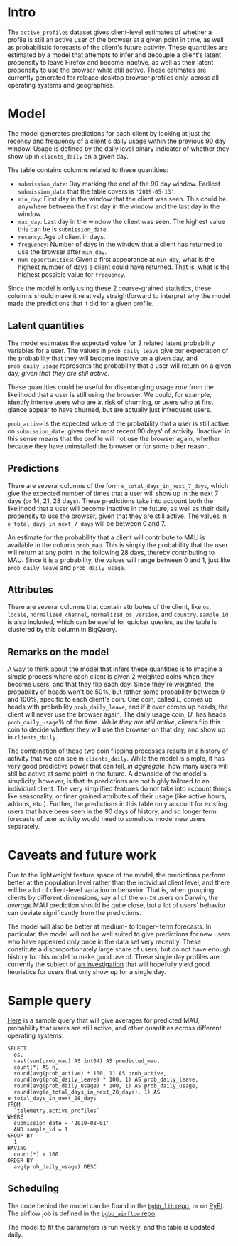 # Intro

The `active_profiles` dataset gives client-level estimates of whether a profile
is still an active user of the browser at a given point in time, as well as probabilistic forecasts
of the client's future activity. These quantities are estimated by a model that attempts to infer
and decouple a client's latent propensity to leave Firefox and become inactive, as well as their
latent propensity to use the browser while still active. These estimates are currently
generated for release desktop browser profiles only, across all operating systems and
geographies.


# Model
The model generates predictions for each client by looking at just the recency and frequency of a
client's daily usage within the previous 90 day window. Usage is defined by the daily level binary
indicator of whether they show up in `clients_daily` on a given day.

The table contains columns related to these quantities:

- `submission_date`: Day marking the end of the 90 day window. Earliest `submission_date` that
the table covers is `'2019-05-13'`.
- `min_day`: First day in the window that the client was seen. This could be anywhere between
the first day in the window and the last day in the window.
- `max_day`: Last day in the window the client was seen. The highest value this can be is
`submission_date`.
- `recency`: Age of client in days.
- `frequency`: Number of days in the window that a client has returned to use the browser
after `min_day`.
- `num_opportunities`: Given a first appearance at `min_day`, what is the highest number of
days a client could have returned. That is, what is the highest possible value for `frequency`.

Since the model is only using these 2 coarse-grained statistics, these columns should make it
relatively straightforward to interpret why the model made the predictions that it did for a given
profile.


## Latent quantities

The model estimates the expected value for 2 related latent probability variables for a user. The
values in `prob_daily_leave` give our expectation of the probability that they will become inactive
on a given day, and `prob_daily_usage` represents the probability that a user will return on a given
day, *given that they are still active*.

These quantities could be useful for disentangling usage *rate* from the likelihood that a user is
still using the browser. We could, for example, identify intense users who are at risk of
churning, or users who at first glance appear to have churned, but are actually just infrequent
users.

`prob_active` is the expected value of the probability that a user is still active on
`submission_date`, given their most recent 90 days' of activity. 'Inactive' in this sense
means that the profile will not use the browser again, whether because they have uninstalled
the browser or for some other reason.


## Predictions

There are several columns of the form `e_total_days_in_next_7_days`, which give the expected
number of times that a user will show up in the next 7 days (or 14, 21, 28 days). These
predictions take into account both the likelihood that a user will become inactive in the
future, as well as their daily propensity to use the browser, given that they are still active.
The values in `e_total_days_in_next_7_days` will be between 0 and 7.

An estimate for the probability that a client will contribute to MAU is available in the
column `prob_mau`. This is simply the probability that the user will return at any point in
the following 28 days, thereby contributing to MAU. Since it is a probability, the values will
range between 0 and 1, just like `prob_daily_leave` and `prob_daily_usage`.


## Attributes
There are several columns that contain attributes of the client, like `os`, `locale`,
`normalized_channel`, `normalized_os_version`, and `country`. `sample_id` is also included,
which can be useful for quicker queries, as the table is clustered by this column in BigQuery.


## Remarks on the model
A way to think about the model that infers these quantities is to imagine a simple process
where each client is given 2 weighted coins when they become users, and that they flip each
day. Since they're weighted, the probability of heads won't be 50%, but rather some probability
between 0 and 100%, specific to each client's coin. One coin, called *L*, comes up heads with
probability `prob_daily_leave`, and if it ever comes up heads, the client will never use the
browser again. The daily usage coin, *U*, has heads `prob_daily_usage`% of the time. _While
they are still active_, clients flip this coin to decide whether they will use the browser
on that day, and show up in `clients_daily`.


The combination of these two coin flipping processes results in a history of activity that we
can see in `clients_daily`. While the model is simple, it has very good predictive power that
can tell, _in aggregate_, how many users will still be active at some point in the future.
A downside of the model's simplicity, however, is that its predictions are not highly tailored
to an individual client. The very simplified features do not take into account things like
seasonality, or finer grained attributes of their usage (like active hours, addons, etc.).
Further, the predictions in this table only account for existing users that have been seen in
the 90 days of history, and so longer term forecasts of user activity would need to somehow model
new users separately.


# Caveats and future work
Due to the lightweight feature space of the model, the predictions perform better at the
population level rather than the individual client level, and there will be a lot of client-level
variation in behavior. That is, when grouping clients by different dimensions, say all of the
`en-IN` users on Darwin, the *average* MAU prediction should be quite close, but a lot of users'
behavior can deviate significantly from the predictions.

The model will also be better at medium- to longer- term forecasts. In particular, the model
will not be well suited to give predictions for new users who have appeared only once in the data
set very recently. These constitute a disproportionately large share of users, but do not
have enough history for this model to make good use of.
These single day profiles are currently the subject of
[an investigation](https://bugzilla.mozilla.org/show_bug.cgi?id=1507073)
that will hopefully yield good heuristics for users that only show up for a single day.



# Sample query

[Here](https://console.cloud.google.com/bigquery?sq=630180991450:648f8e0a2faa4d86847fe8d27daf1938) is
a sample query that will give averages for predicted MAU, probability that users are still
active, and other quantities across different operating systems:

```
SELECT
  os,
  cast(sum(prob_mau) AS int64) AS predicted_mau,
  count(*) AS n,
  round(avg(prob_active) * 100, 1) AS prob_active,
  round(avg(prob_daily_leave) * 100, 1) AS prob_daily_leave,
  round(avg(prob_daily_usage) * 100, 1) AS prob_daily_usage,
  round(avg(e_total_days_in_next_28_days), 1) AS e_total_days_in_next_28_days
FROM
  `telemetry.active_profiles`
WHERE
  submission_date = '2019-08-01'
  AND sample_id = 1
GROUP BY
  1
HAVING
  count(*) > 100
ORDER BY
  avg(prob_daily_usage) DESC
```

## Scheduling

The code behind the model can be found in the [`bgbb_lib` repo](https://github.com/wcbeard/bgbb_lib/),
or on [PyPI](https://pypi.org/project/bgbb/). The airflow job is defined in the
[`bgbb_airflow` repo](https://github.com/wcbeard/bgbb_airflow).

The model to fit the parameters is run weekly, and the table is updated daily.




